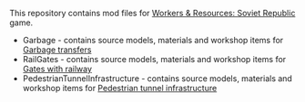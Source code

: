 This repository contains mod files for [Workers & Resources: Soviet Republic](https://store.steampowered.com/app/784150/Workers__Resources_Soviet_Republic/ ) game.

- Garbage - contains source models, materials and workshop items for [Garbage transfers](https://steamcommunity.com/sharedfiles/filedetails/?id=3079679069)
- RailGates - contains source models, materials and workshop items for [Gates with railway](https://steamcommunity.com/sharedfiles/filedetails/?id=2795748604)
- PedestrianTunnelInfrastructure - contains source models, materials and workshop items for [Pedestrian tunnel infrastructure](https://steamcommunity.com/sharedfiles/filedetails/?id=3568764267)